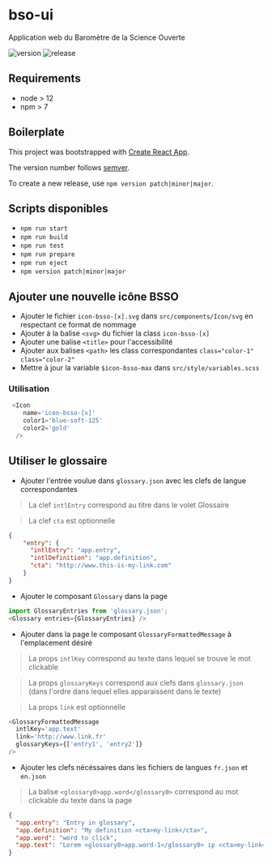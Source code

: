 # bso-ui

Application web du Baromètre de la Science Ouverte

![version](https://img.shields.io/github/package-json/v/dataesr/bso-ui)
![release](https://github.com/dataesr/bso-ui/actions/workflows/production.yml/badge.svg)

## Requirements

* node > 12
* npm > 7

## Boilerplate

This project was bootstrapped with [Create React App](https://github.com/facebook/create-react-app).

The version number follows [semver](https://semver.org/).

To create a new release, use `npm version patch|minor|major`.

## Scripts disponibles

* `npm run start`
* `npm run build`
* `npm run test`
* `npm run prepare`
* `npm run eject`
* `npm version patch|minor|major`

## Ajouter une nouvelle icône BSSO

* Ajouter le fichier `icon-bsso-[x].svg` dans `src/components/Icon/svg` en respectant ce format de nommage
* Ajouter à la balise `<svg>` du fichier la class `icon-bsso-[x]`
* Ajouter une balise `<title>` pour l'accessibilité
* Ajouter aux balises `<path>` les class correspondantes `class="color-1"` `class="color-2"`
* Mettre à jour la variable `$icon-bsso-max` dans `src/style/variables.scss`

### Utilisation 
```js
 <Icon
    name='icon-bsso-[x]'
    color1='blue-soft-125'
    color2='gold'
  />
```

## Utiliser le glossaire

* Ajouter l'entrée voulue dans `glossary.json` avec les clefs de langue correspondantes 

> La clef `intlEntry` correspond au titre dans le volet Glossaire

> La clef `cta` est optionnelle

```json
{
    "entry": {
      "intlEntry": "app.entry",
      "intlDefinition": "app.definition",
      "cta": "http://www.this-is-my-link.com"
    }
}
```

* Ajouter le composant `Glossary` dans la page

```js
import GlossaryEntries from 'glossary.json';
<Glossary entries={GlossaryEntries} />
```

* Ajouter dans la page le composant `GlossaryFormattedMessage` à l'emplacement désiré

> La props `intlKey` correspond au texte dans lequel se trouve le mot clickable

> La props `glossaryKeys` correspond aux clefs dans `glossary.json` (dans l'ordre dans lequel elles apparaissent dans le texte)

> La props `link` est optionnelle

```js
<GlossaryFormattedMessage
  intlKey='app.text'
  link='http://www.link.fr'
  glossaryKeys={['entry1', 'entry2']}
/>
```

* Ajouter les clefs nécéssaires dans les fichiers de langues `fr.json` et `en.json`

>  La balise `<glossary0>app.word</glossary0>` correspond au mot clickable du texte dans la page

```json
{
  "app.entry": "Entry in glossary",
  "app.definition": "My definition <cta>my-link</cta>",
  "app.word": "word to click",
  "app.text": "Lorem <glossary0>app.word-1</glossary0> ip <cta>my-link</cta> sum <glossary1>app.word-2</glossary1>."
}
```
